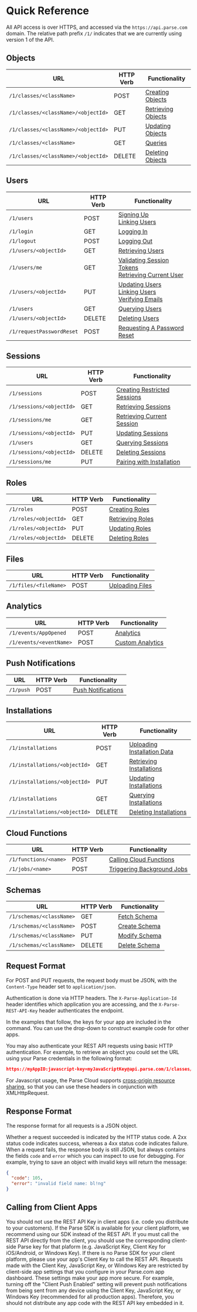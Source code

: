 # Quick Reference

All API access is over HTTPS, and accessed via the `https://api.parse.com` domain. The relative path prefix `/1/` indicates that we are currently using version 1 of the API.

## Objects

| URL                                 | HTTP Verb | Functionality                                      |
|-------------------------------------|-----------|----------------------------------------------------|
| `/1/classes/<className>`            | POST      | [Creating Objects](#objects-creating-objects)      |
| `/1/classes/<className>/<objectId>` | GET       | [Retrieving Objects](#objects-retrieving-objects)  |
| `/1/classes/<className>/<objectId>` | PUT       | [Updating Objects](#objects-updating-objects)      |
| `/1/classes/<className>`            | GET       | [Queries](#queries)                                |
| `/1/classes/<className>/<objectId>` | DELETE    | [Deleting Objects](#objects-deleting-objects)      |

## Users

| URL                       | HTTP Verb | Functionality                                                      |
|---------------------------|-----------|--------------------------------------------------------------------|
| `/1/users`                | POST      | [Signing Up](#users-signingup) <br/>[Linking Users](#users-linking-users) |
| `/1/login`                | GET       | [Logging In](#users-logging-in)                                    |
| `/1/logout`               | POST      | [Logging Out](#sessions-deleting-sessions)                         |
| `/1/users/<objectId>`     | GET       | [Retrieving Users](#users-retrieving-users)                        |
| `/1/users/me`             | GET       | [Validating Session Tokens](#users-validating-session-tokens-retrieving-current-user) <br/>[Retrieving Current User](#users-retrieving-users)                                        |
| `/1/users/<objectId>`     | PUT       | [Updating Users](#users-updating-users) <br/>[Linking Users](#users-linking-users) <br/>[Verifying Emails](#users-emailverification) |
| `/1/users`                | GET       | [Querying Users](#users-querying)                                  |
| `/1/users/<objectId>`     | DELETE    | [Deleting Users](#users-deleting-users)                            |
| `/1/requestPasswordReset` | POST      | [Requesting A Password Reset](#users-requesting-a-password-reset)  |

## Sessions

| URL                       | HTTP Verb |Functionality                               |
|---------------------------|-----------|--------------------------------------------|
| `/1/sessions`             | POST      | [Creating Restricted Sessions](#sessions-creating-sessions) |
| `/1/sessions/<objectId>`  | GET       | [Retrieving Sessions](#sessions-retrieving-sessions) |
| `/1/sessions/me`          | GET       | [Retrieving Current Session](#sessions-retrieving-sessions) |
| `/1/sessions/<objectId>`  | PUT       | [Updating Sessions](#sessions-updating-sessions) |
| `/1/users`                | GET       | [Querying Sessions](#sessions-querying-sessions) |
| `/1/sessions/<objectId>`  | DELETE    | [Deleting Sessions](#sessions-deleting-sessions) |
| `/1/sessions/me`          | PUT       | [Pairing with Installation](#sessions-pairing-session-with-installation) |

## Roles

| URL                   | HTTP Verb | Functionality                               |
|-----------------------|-----------|---------------------------------------------|
| `/1/roles`            | POST      | [Creating Roles](#roles-creating-roles)     |
| `/1/roles/<objectId>` | GET       | [Retrieving Roles](#roles-retrieving-roles) |
| `/1/roles/<objectId>` | PUT       | [Updating Roles](#roles-updating-roles)     |
| `/1/roles/<objectId>` | DELETE    | [Deleting Roles](#roles-deleting-roles)     |

## Files

| URL                   | HTTP Verb | Functionality                             |
|-----------------------|-----------|-------------------------------------------|
| `/1/files/<fileName>` | POST      | [Uploading Files](#files-uploading-files) |

## Analytics

| URL                     | HTTP Verb | Functionality                                   |
|-------------------------|-----------|-------------------------------------------------|
| `/1/events/AppOpened`   | POST      | [Analytics](#analytics-app-open-analytics)      |
| `/1/events/<eventName>` | POST      | [Custom Analytics](#analytics-custom-analytics) |

## Push Notifications

| URL       | HTTP Verb | Functionality                |
|-----------|-----------|------------------------------|
| `/1/push` | POST      | [Push Notifications](#push-notifications)  |

## Installations

| URL                           | HTTP Verb | Functionality                                            |
|-------------------------------|-----------|----------------------------------------------------------|
| `/1/installations`            | POST      | [Uploading Installation Data](#push-notifications-uploading-installation-data)  |
| `/1/installations/<objectId>` | GET       | [Retrieving Installations](#push-notifications-retrieving-installations)        |
| `/1/installations/<objectId>` | PUT       | [Updating Installations](#push-notifications-updating-installations)        |
| `/1/installations`            | GET       | [Querying Installations](#push-notifications-querying-installations)        |
| `/1/installations/<objectId>` | DELETE    | [Deleting Installations](#push-notifications-deleting-installations)        |

## Cloud Functions

| URL                   | HTTP Verb | Functionality                                             |
|-----------------------|-----------|-----------------------------------------------------------|
| `/1/functions/<name>` | POST      | [Calling Cloud Functions](#cloud-code-cloud-functions)    | 
| `/1/jobs/<name>`      | POST      | [Triggering Background Jobs](#cloud-code-background-jobs) |

## Schemas

| URL                     | HTTP Verb | Functionality                                             |
|-------------------------|-----------|-----------------------------------------------------------|
| `/1/schemas/<className>`| GET       | [Fetch Schema](#schema-fetch-the-schema)                     |
| `/1/schemas/<className>`| POST      | [Create Schema](#schema-adding-a-schema)                  |
| `/1/schemas/<className>`| PUT       | [Modify Schema](#schema-modifying-the-schema)            |
| `/1/schemas/<className>`| DELETE    | [Delete Schema](#schema-removing-a-schema)                |




## Request Format

For POST and PUT requests, the request body must be JSON, with the `Content-Type` header set to `application/json`.

Authentication is done via HTTP headers. The `X-Parse-Application-Id` header identifies which application you are accessing, and the `X-Parse-REST-API-Key` header authenticates the endpoint.

In the examples that follow, the keys for your app are included in the command. You can use the drop-down to construct example code for other apps.

You may also authenticate your REST API requests using basic HTTP authentication. For example, to retrieve an object you could set the URL using your Parse credentials in the following format:

```json
https://myAppID:javascript-key=myJavaScriptKey@api.parse.com/1/classes/GameScore/Ed1nuqPvcm
```

For Javascript usage, the Parse Cloud supports [cross-origin resource sharing](http://en.wikipedia.org/wiki/Cross-Origin_Resource_Sharing), so that you can use these headers in conjunction with XMLHttpRequest.


## Response Format

The response format for all requests is a JSON object.

Whether a request succeeded is indicated by the HTTP status code. A 2xx status code indicates success, whereas a 4xx status code indicates failure. When a request fails, the response body is still JSON, but always contains the fields `code` and `error` which you can inspect to use for debugging. For example, trying to save an object with invalid keys will return the message:

```json
{
  "code": 105,
  "error": "invalid field name: bl!ng"
}
```

## Calling from Client Apps

You should not use the REST API Key in client apps (i.e. code you distribute to your customers). If the Parse SDK is available for your client platform, we recommend using our SDK instead of the REST API. If you must call the REST API directly from the client, you should use the corresponding client-side Parse key for that plaform (e.g. JavaScript Key, Client Key for iOS/Android, or Windows Key). If there is no Parse SDK for your client platform, please use your app's Client Key to call the REST API.  Requests made with the Client Key, JavaScript Key, or Windows Key are restricted by client-side app settings that you configure in your Parse.com app dashboard. These settings make your app more secure. For example, turning off the "Client Push Enabled" setting will prevent push notifications from being sent from any device using the Client Key, JavaScript Key, or Windows Key (recommended for all production apps).  Therefore, you should not distribute any app code with the REST API key embedded in it.
